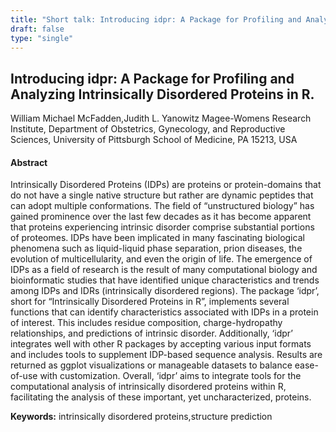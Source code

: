 ```yaml
---
title: "Short talk: Introducing idpr: A Package for Profiling and Analyzing Intrinsically Disordered Proteins in R."
draft: false
type: "single"
---
```


## Introducing idpr: A Package for Profiling and Analyzing Intrinsically Disordered Proteins in R.
William Michael McFadden,Judith L. Yanowitz
Magee-Womens Research Institute, Department of Obstetrics, Gynecology, and Reproductive Sciences, University of Pittsburgh School of Medicine, PA 15213, USA
#### Abstract

Intrinsically Disordered Proteins (IDPs) are proteins or protein-domains that do not have a single native structure but rather are dynamic peptides that can adopt multiple conformations. The field of “unstructured biology” has gained prominence over the last few decades as it has become apparent that proteins experiencing intrinsic disorder comprise substantial portions of proteomes. IDPs have been implicated in many fascinating biological phenomena such as liquid-liquid phase separation, prion diseases, the evolution of multicellularity, and even the origin of life. The emergence of IDPs as a field of research is the result of many computational biology and bioinformatic studies that have identified unique characteristics and trends among IDPs and IDRs (intrinsically disordered regions). The package ‘idpr’, short for “Intrinsically Disordered Proteins in R”, implements several functions that can identify characteristics associated with IDPs in a protein of interest. This includes residue composition, charge-hydropathy relationships, and predictions of intrinsic disorder. Additionally, ‘idpr’ integrates well with other R packages by accepting various input formats and includes tools to supplement IDP-based sequence analysis. Results are returned as ggplot visualizations or manageable datasets to balance ease-of-use with customization. Overall, ‘idpr’ aims to integrate tools for the computational analysis of intrinsically disordered proteins within R, facilitating the analysis of these important, yet uncharacterized, proteins.

**Keywords:** intrinsically disordered proteins,structure prediction
